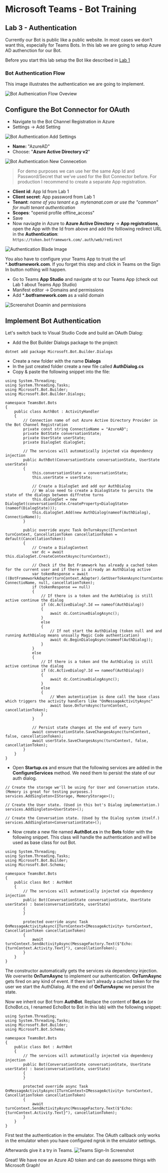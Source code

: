 # Microsoft Teams - Bot Training
## Lab 3 - Authentication

Currently our Bot is public like a public website. In most cases we don't want this, especially for Teams Bots. In this lab we are going to setup Azure AD authenction for our Bot.

Before you start this lab setup the Bot like described in [Lab 1](./bot-lab-1.md)

### Bot Authentication Flow
This image illustrates the authentication we are going to implement.

![Bot Authenication Flow Oveview](./images/bot-auth-overview.png)

## Configure the Bot Connector for OAuth
- Navigate to the Bot Channel Registration in Azure
- Settings -> Add Setting

![Bot Authentication Add Settings](./images/bot-auth-add-settings.png)

- **Name:** "AzureAD"
- Choose: "**Azure Active Directory v2**"

![Bot Authentication New Connecetion](./images/bot-auth-new-connection.png)

> For demo purposes we can use her the same App Id and Password/Secret that we've used for the Bot Connector before. For production I recommend to create a separate App registration.

- **Client id**: App Id from Lab 1
- **Client secret**: App password from Lab 1
- **Tenant**: *name of you tenant e.g. mytenanat.com or use the "common" for multi tenant authentication*
- **Scopes**: "openid profile offline_access"
- Save
- Now naviagte in Azure to **Azure Active Directory** -> **App registrations**, open the App with the Id from above and add the folllowing redirect URL in the **Authentication**: `https://token.botframework.com/.auth/web/redirect`

![Authentication Blade Image](./images/bot-auth-redirect.png)


You also have to configure your Teams App to trust the url ***.botframework.com**. If you forget this step and click in Teams on the Sign In button nothing will happen.

- Go to Teams **App Studio** and navigate ot to our Teams App (check out Lab 1 about Teams App Studio)
- Manifest editor -> Domains and permissions 
- Add ***.botframework.com** as a valid domain

![Screenshot Doamin and permissions](./images/bot-auth-appstudio-domains.png)


## Implement Bot Authentication
Let's switch back to Visual Studio Code and build an OAuth Dialog:
- Add the Bot Builder Dialogs package to the project:

`dotnet add package Microsoft.Bot.Builder.Dialogs`
- Create a new folder with the name **Dialogs**
- In the just created folder create a new file called   **AuthDialog.cs**
- Copy & paste the following snippet into the file:
  

```CSharp
using System.Threading;
using System.Threading.Tasks;
using Microsoft.Bot.Builder;
using Microsoft.Bot.Builder.Dialogs;

namespace TeamsBot.Bots
{
    public class AuthBot : ActivityHandler
    {
        // Connection name of out Azure Active Directory Provider in the Bot Channel Registration
        private const string ConnectioName = "AzureAD";
        private BotState conversationState;
        private UserState userState;
        private DialogSet dialogSet;

        // The services will automatically injected via dependency injection
        public AuthBot(ConversationState conversationState, UserState userState)
        {
            this.conversationState = conversationState;
            this.userState = userState;

            // Create a DialogSet and add our AuthDialog
            // We also need to create a DialogState to persits the state of the dialogs between diffretne turns
            this.dialogSet = new DialogSet(conversationState.CreateProperty<DialogState>(nameof(DialogState)));
            this.dialogSet.Add(new AuthDialog(nameof(AuthDialog), ConnectioName));
        }

        public override async Task OnTurnAsync(ITurnContext turnContext, CancellationToken cancellationToken = default(CancellationToken))
        {
            // Create a DialogContext
            var dc = await this.dialogSet.CreateContextAsync(turnContext);

            // Check if the Bot Framework has already a cached token for the current user and if there is already an AuthDialog active
            var tokenResponse = await ((BotFrameworkAdapter)turnContext.Adapter).GetUserTokenAsync(turnContext, ConnectioName, null, cancellationToken);
            if (tokenResponse == null)
            {
                // If there is a token and the AuthDialog is still active continue the dialog
                if (dc.ActiveDialog?.Id == nameof(AuthDialog))
                {
                    await dc.ContinueDialogAsync();
                }
                else
                {
                    // If not start the AuthDialog (token null and and running AuthDialog means unsually Magic Code authentication)
                    await dc.BeginDialogAsync(nameof(AuthDialog));
                }
            }
            else
            {
                // If there is a token and the AuthDialog is still active continue the dialog
                if (dc.ActiveDialog?.Id == nameof(AuthDialog))
                {
                    await dc.ContinueDialogAsync();
                }
                else
                {
                    // When autentication is done call the base class which triggers the activity handlers like "OnMessageActivityAsync"
                    await base.OnTurnAsync(turnContext, cancellationToken);
                }
            }

            // Persist state changes at the end of every turn
            await conversationState.SaveChangesAsync(turnContext, false, cancellationToken);
            await userState.SaveChangesAsync(turnContext, false, cancellationToken);
        }
    }
}
```

- Open **Startup.cs** and ensure that the following services are added in the **ConfigureServices** method. We need them to persist the state of our auth dialog.
```CSharp
// Create the storage we'll be using for User and Conversation state. (Memory is great for testing purposes.)
services.AddSingleton<IStorage, MemoryStorage>();

// Create the User state. (Used in this bot's Dialog implementation.)
services.AddSingleton<UserState>();

// Create the Conversation state. (Used by the Dialog system itself.)
services.AddSingleton<ConversationState>();
```

- Now create a new file named **AuthBot.cs** in the **Bots** folder with the following snippet. This class will handle the authentication and  will be used as base class for out Bot.
  
```CSharp
using System.Threading;
using System.Threading.Tasks;
using Microsoft.Bot.Builder;
using Microsoft.Bot.Schema;

namespace TeamsBot.Bots
{
    public class Bot : AuthBot
    {
        // The services will automatically injected via dependency injection
        public Bot(ConversationState conversationState, UserState userState) : base(conversationState, userState)
        {
        }

        protected override async Task OnMessageActivityAsync(ITurnContext<IMessageActivity> turnContext, CancellationToken cancellationToken)
        {
            await turnContext.SendActivityAsync(MessageFactory.Text($"Echo: {turnContext.Activity.Text}"), cancellationToken);
        }
    }
}

```
The constructor automatically gets the services via dependency injection. We overwrite **OnTurnAsync** to implement our authentication. **OnTurnAsync** gets fired on any kind of event. If there isn't already a cached token for the user we start the AuthDialog.
At the end of **OnTurnAsync** we persist the state.

Now we inherit our Bot from **AuthBot**. Replace the content of **Bot.cs** (or EchoBot.cs, I renamed EchoBot to Bot in this lab) with the following snippet:

```CSharp
using System.Threading;
using System.Threading.Tasks;
using Microsoft.Bot.Builder;
using Microsoft.Bot.Schema;

namespace TeamsBot.Bots
{
    public class Bot : AuthBot
    {
        // The services will automatically injected via dependency injection
        public Bot(ConversationState conversationState, UserState userState) : base(conversationState, userState)
        {
        }

        protected override async Task OnMessageActivityAsync(ITurnContext<IMessageActivity> turnContext, CancellationToken cancellationToken)
        {
            await turnContext.SendActivityAsync(MessageFactory.Text($"Echo: {turnContext.Activity.Text}"), cancellationToken);
        }
    }
}

```

First test the authentication in the emulator. The OAuth callback only works in the emulator when you have configured ngrok in the emulator settings.

Afterwards give it a try in Teams.
![Teams Sign-In Screenshot](./images/bot-auth-teams-sign-in.png)


Great! We have now an Azure AD token and can do awesome things with Microsoft Graph!





